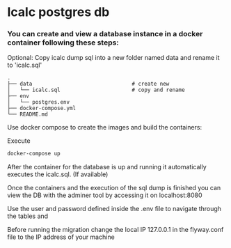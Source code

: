 # Icalc postgres db

### You can create and view a database instance in a docker container following these steps:

Optional: Copy icalc dump sql into a new folder named data and rename it to 'icalc.sql'

    .
    ├── data                                # create new
    │   └── icalc.sql                       # copy and rename
    ├── env
    │   └── postgres.env
    ├── docker-compose.yml
    └── README.md

Use docker compose to create the images and build the containers:

Execute

```bash
docker-compose up
```

After the container for the database is up and running it automatically executes the icalc.sql. (If available)

Once the containers and the execution of the sql dump is finished you can view the DB with the adminer tool by accessing it on localhost:8080

Use the user and password defined inside the .env file to navigate through the tables and

Before running the migration change the local IP 127.0.0.1 in the flyway.conf file to the IP address of your machine
